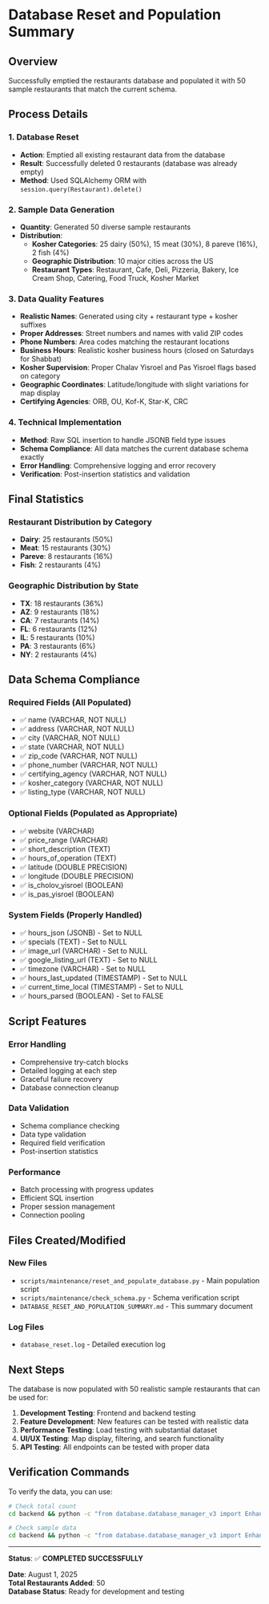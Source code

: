 # Database Reset and Population Summary

## Overview
Successfully emptied the restaurants database and populated it with 50 sample restaurants that match the current schema.

## Process Details

### 1. Database Reset
- **Action**: Emptied all existing restaurant data from the database
- **Result**: Successfully deleted 0 restaurants (database was already empty)
- **Method**: Used SQLAlchemy ORM with `session.query(Restaurant).delete()`

### 2. Sample Data Generation
- **Quantity**: Generated 50 diverse sample restaurants
- **Distribution**: 
  - **Kosher Categories**: 25 dairy (50%), 15 meat (30%), 8 pareve (16%), 2 fish (4%)
  - **Geographic Distribution**: 10 major cities across the US
  - **Restaurant Types**: Restaurant, Cafe, Deli, Pizzeria, Bakery, Ice Cream Shop, Catering, Food Truck, Kosher Market

### 3. Data Quality Features
- **Realistic Names**: Generated using city + restaurant type + kosher suffixes
- **Proper Addresses**: Street numbers and names with valid ZIP codes
- **Phone Numbers**: Area codes matching the restaurant locations
- **Business Hours**: Realistic kosher business hours (closed on Saturdays for Shabbat)
- **Kosher Supervision**: Proper Chalav Yisroel and Pas Yisroel flags based on category
- **Geographic Coordinates**: Latitude/longitude with slight variations for map display
- **Certifying Agencies**: ORB, OU, Kof-K, Star-K, CRC

### 4. Technical Implementation
- **Method**: Raw SQL insertion to handle JSONB field type issues
- **Schema Compliance**: All data matches the current database schema exactly
- **Error Handling**: Comprehensive logging and error recovery
- **Verification**: Post-insertion statistics and validation

## Final Statistics

### Restaurant Distribution by Category
- **Dairy**: 25 restaurants (50%)
- **Meat**: 15 restaurants (30%)
- **Pareve**: 8 restaurants (16%)
- **Fish**: 2 restaurants (4%)

### Geographic Distribution by State
- **TX**: 18 restaurants (36%)
- **AZ**: 9 restaurants (18%)
- **CA**: 7 restaurants (14%)
- **FL**: 6 restaurants (12%)
- **IL**: 5 restaurants (10%)
- **PA**: 3 restaurants (6%)
- **NY**: 2 restaurants (4%)

## Data Schema Compliance

### Required Fields (All Populated)
- ✅ name (VARCHAR, NOT NULL)
- ✅ address (VARCHAR, NOT NULL)
- ✅ city (VARCHAR, NOT NULL)
- ✅ state (VARCHAR, NOT NULL)
- ✅ zip_code (VARCHAR, NOT NULL)
- ✅ phone_number (VARCHAR, NOT NULL)
- ✅ certifying_agency (VARCHAR, NOT NULL)
- ✅ kosher_category (VARCHAR, NOT NULL)
- ✅ listing_type (VARCHAR, NOT NULL)

### Optional Fields (Populated as Appropriate)
- ✅ website (VARCHAR)
- ✅ price_range (VARCHAR)
- ✅ short_description (TEXT)
- ✅ hours_of_operation (TEXT)
- ✅ latitude (DOUBLE PRECISION)
- ✅ longitude (DOUBLE PRECISION)
- ✅ is_cholov_yisroel (BOOLEAN)
- ✅ is_pas_yisroel (BOOLEAN)

### System Fields (Properly Handled)
- ✅ hours_json (JSONB) - Set to NULL
- ✅ specials (TEXT) - Set to NULL
- ✅ image_url (VARCHAR) - Set to NULL
- ✅ google_listing_url (TEXT) - Set to NULL
- ✅ timezone (VARCHAR) - Set to NULL
- ✅ hours_last_updated (TIMESTAMP) - Set to NULL
- ✅ current_time_local (TIMESTAMP) - Set to NULL
- ✅ hours_parsed (BOOLEAN) - Set to FALSE

## Script Features

### Error Handling
- Comprehensive try-catch blocks
- Detailed logging at each step
- Graceful failure recovery
- Database connection cleanup

### Data Validation
- Schema compliance checking
- Data type validation
- Required field verification
- Post-insertion statistics

### Performance
- Batch processing with progress updates
- Efficient SQL insertion
- Proper session management
- Connection pooling

## Files Created/Modified

### New Files
- `scripts/maintenance/reset_and_populate_database.py` - Main population script
- `scripts/maintenance/check_schema.py` - Schema verification script
- `DATABASE_RESET_AND_POPULATION_SUMMARY.md` - This summary document

### Log Files
- `database_reset.log` - Detailed execution log

## Next Steps

The database is now populated with 50 realistic sample restaurants that can be used for:
1. **Development Testing**: Frontend and backend testing
2. **Feature Development**: New features can be tested with realistic data
3. **Performance Testing**: Load testing with substantial dataset
4. **UI/UX Testing**: Map display, filtering, and search functionality
5. **API Testing**: All endpoints can be tested with proper data

## Verification Commands

To verify the data, you can use:
```bash
# Check total count
cd backend && python -c "from database.database_manager_v3 import EnhancedDatabaseManager; from config.config import get_config; db = EnhancedDatabaseManager(get_config().DATABASE_URL); db.connect(); print(f'Total restaurants: {len(db.get_restaurants())}'); db.disconnect()"

# Check sample data
cd backend && python -c "from database.database_manager_v3 import EnhancedDatabaseManager; from config.config import get_config; db = EnhancedDatabaseManager(get_config().DATABASE_URL); db.connect(); restaurants = db.get_restaurants(limit=5); [print(f'- {r.name} ({r.city}, {r.state}) - {r.kosher_category}') for r in restaurants]; db.disconnect()"
```

---

**Status**: ✅ **COMPLETED SUCCESSFULLY**

**Date**: August 1, 2025  
**Total Restaurants Added**: 50  
**Database Status**: Ready for development and testing 